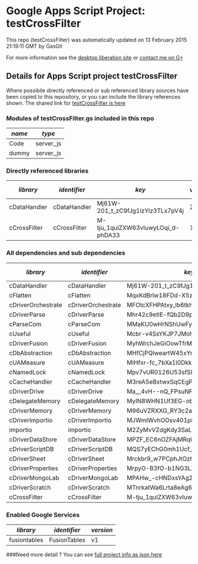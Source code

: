 # Google Apps Script Project: testCrossFilter
This repo (testCrossFilter) was automatically updated on 13 February 2015 21:19:11 GMT by GasGit

For more information see the [desktop liberation site](http://ramblings.mcpher.com/Home/excelquirks/drivesdk/gettinggithubready "desktop liberation") or [contact me on G+](https://plus.google.com/+BruceMcpherson "Bruce McPherson - GDE")
## Details for Apps Script project testCrossFilter
Where possibile directly referenced or sub referenced library sources have been copied to this repository, or you can include the library references shown. 
The shared link for [testCrossFilter is here](https://script.google.com/d/1sTG8olIWfnBn81aj5rfyd4HaQE6Vj7DhQgx7AbZui0GVxISx48CI5WqE/edit?usp=sharing "open in the GAS IDE")

### Modules of testCrossFilter.gs included in this repo
*name*|*type*
--- | --- 
Code| server_js
dummy| server_js
### Directly referenced libraries
*library*|*identifier*|*key*|*version*|*dev mode*|*source*|
--- | --- | --- | --- | --- | --- 
cDataHandler| cDataHandler|Mj61W-201_t_zC9fJg1IzYiz3TLx7pV4j|21|no|[here](libraries/cDataHandler "library source")
cCrossFilter| cCrossFilter|M-tju_1qulZXW63vIuwyLOqi_d-phDA33|1|no|[here](libraries/cCrossFilter "library source")
### All dependencies and sub dependencies
*library*|*identifier*|*key*|*version*|*dev mode*|*source*|
--- | --- | --- | --- | --- | --- 
cDataHandler| cDataHandler|Mj61W-201_t_zC9fJg1IzYiz3TLx7pV4j|21|no|[here](libraries/cDataHandler "library source")
cFlatten| cFlatten|MqxKdBrlw18FDd-X5zQLd7yz3TLx7pV4j|7|no|[here](libraries/cFlatten "library source")
cDriverOrchestrate| cDriverOrchestrate|MFOtcXFHPAtxy_lb6tkhrXKi_d-phDA33|4|no|[here](libraries/cDriverOrchestrate "library source")
cDriverParse| cDriverParse|Mhr42c9etIE-fQb2D9pwW0ai_d-phDA33|8|no|[here](libraries/cDriverParse "library source")
cParseCom| cParseCom|MMaKU0wHrNShUwFypY3nM8iz3TLx7pV4j|14|no|[here](libraries/cParseCom "library source")
cUseful| cUseful|Mcbr-v4SsYKJP7JMohttAZyz3TLx7pV4j|17|no|[here](libraries/cUseful "library source")
cDriverFusion| cDriverFusion|MyhWrchJeGiOowTfrMNidiSz3TLx7pV4j|7|no|[here](libraries/cDriverFusion "library source")
cDbAbstraction| cDbAbstraction|MHfCjPQlweartW45xYs6hFai_d-phDA33|36|no|[here](libraries/cDbAbstraction "library source")
cUAMeasure| cUAMeasure|MIHfxr-fc_7bXa1l0Dkk0oqi_d-phDA33|6|no|[here](libraries/cUAMeasure "library source")
cNamedLock| cNamedLock|Mpv7vUR0126U53sfSMXsAPai_d-phDA33|11|no|[here](libraries/cNamedLock "library source")
cCacheHandler| cCacheHandler|M3reA5eBxtwxSqCEgPywb9ai_d-phDA33|11|no|[here](libraries/cCacheHandler "library source")
cDriverDrive| cDriverDrive|Ma__4vH--nQ_FPsuNF1BFuyz3TLx7pV4j|10|no|[here](libraries/cDriverDrive "library source")
cDelegateMemory| cDelegateMemory|MyIN8WHN1Uf3EG-obHsjrAyz3TLx7pV4j|8|no|[here](libraries/cDelegateMemory "library source")
cDriverMemory| cDriverMemory|M96uVZRXXG_RY3c2at9V6tSz3TLx7pV4j|9|no|[here](libraries/cDriverMemory "library source")
cDriverImportio| cDriverImportio|MJWmIWvhOOsv401piLKzeNai_d-phDA33|3|no|[here](libraries/cDriverImportio "library source")
importio| importio|M2ZyMvVZdgKdy3SaLP8gq3X797_hv7HHb|3|no|no
cDriverDataStore| cDriverDataStore|MPZF_EC6nOZFAjMRqCxEaUyz3TLx7pV4j|4|no|[here](libraries/cDriverDataStore "library source")
cDriverScriptDB| cDriverScriptDB|MQS7yEChG0mh1Ucf_UhV-vKi_d-phDA33|2|no|[here](libraries/cDriverScriptDB "library source")
cDriverSheet| cDriverSheet|Mrckbr9_w7PCphJtOzhzA_Cz3TLx7pV4j|9|no|[here](libraries/cDriverSheet "library source")
cDriverProperties| cDriverProperties|MrpyO-B3fO-b1NG3LZ4UzaKi_d-phDA33|10|no|[here](libraries/cDriverProperties "library source")
cDriverMongoLab| cDriverMongoLab|MPAHw_-cHNDxsYAg263J7Fai_d-phDA33|5|no|[here](libraries/cDriverMongoLab "library source")
cDriverScratch| cDriverScratch|MTnrkatWa6Lrta8eAg6_H0qi_d-phDA33|8|no|[here](libraries/cDriverScratch "library source")
cCrossFilter| cCrossFilter|M-tju_1qulZXW63vIuwyLOqi_d-phDA33|1|no|[here](libraries/cCrossFilter "library source")
### Enabled Google Services
*library*|*identifier*|*version*
--- | --- | --- 
fusiontables| FusionTables|v1
###Need more detail ?
You can see [full project info as json here](info.json)

